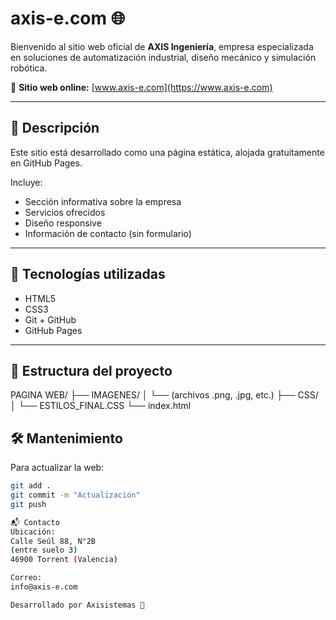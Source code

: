 # axis-e.com 🌐

Bienvenido al sitio web oficial de **AXIS Ingeniería**, empresa especializada en soluciones de automatización industrial, diseño mecánico y simulación robótica.

🔗 **Sitio web online:** [www.axis-e.com](https://www.axis-e.com)

---

## 📄 Descripción

Este sitio está desarrollado como una página estática, alojada gratuitamente en GitHub Pages.

Incluye:
- Sección informativa sobre la empresa
- Servicios ofrecidos
- Diseño responsive
- Información de contacto (sin formulario)

---

## 🧩 Tecnologías utilizadas

- HTML5
- CSS3
- Git + GitHub
- GitHub Pages

---

## 📁 Estructura del proyecto

PAGINA WEB/ ├── IMAGENES/ │ └── (archivos .png, .jpg, etc.) ├── CSS/ │ └── ESTILOS_FINAL.CSS └── index.html

## 🛠️ Mantenimiento

Para actualizar la web:

```bash
git add .
git commit -m "Actualización"
git push

📬 Contacto
Ubicación:
Calle Seúl 88, N°2B
(entre suelo 3)
46900 Torrent (Valencia)

Correo:
info@axis-e.com

Desarrollado por Axisistemas 🚀
